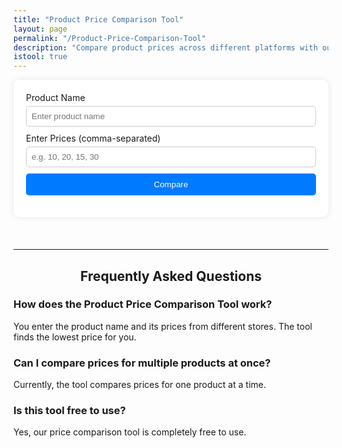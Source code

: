 ```yaml
---
title: "Product Price Comparison Tool"
layout: page
permalink: "/Product-Price-Comparison-Tool"
description: "Compare product prices across different platforms with our Product Price Comparison Tool. Find the best deals and save money instantly."
istool: true
---
```


<style>
    .comparison-tool {
        background: white;
        padding: 20px;
        border-radius: 10px;
        box-shadow: 0px 0px 10px rgba(0, 0, 0, 0.1);
        margin-bottom: 20px;
    }
    .comparison-tool h2, .faq-section h2 {
        text-align: center;
    }
    .input-group {
        margin-bottom: 10px;
    }
    .input-group label {
        display: block;
        margin-bottom: 5px;
    }
    .input-group input {
        width: 100%;
        padding: 8px;
        border: 1px solid #ccc;
        border-radius: 5px;
    }
    button {
        width: 100%;
        padding: 10px;
        background-color: #007bff;
        color: white;
        border: none;
        border-radius: 5px;
        cursor: pointer;
    }
 
    .results {
        margin-top: 15px;
        text-align: center;
        font-weight: bold;
    }
</style>
<div class="comparison-tool">
    <div class="input-group">
        <label for="product">Product Name</label>
        <input type="text" id="product" placeholder="Enter product name">
    </div>
    <div class="input-group">
        <label for="prices">Enter Prices (comma-separated)</label>
        <input type="text" id="prices" placeholder="e.g. 10, 20, 15, 30">
    </div>
    <button onclick="comparePrices()">Compare</button>
    <div class="results" id="results"></div>
</div>
<br>
<hr>

<div class="faq-section">
    <h2>Frequently Asked Questions</h2>
    <div class="faq-item">
        <h3 class="faq-question">How does the Product Price Comparison Tool work?</h3>
        <p class="faq-answer">You enter the product name and its prices from different stores. The tool finds the lowest price for you.</p>
    </div>
    <div class="faq-item">
        <h3 class="faq-question">Can I compare prices for multiple products at once?</h3>
        <p class="faq-answer">Currently, the tool compares prices for one product at a time.</p>
    </div>
    <div class="faq-item">
        <h3 class="faq-question">Is this tool free to use?</h3>
        <p class="faq-answer">Yes, our price comparison tool is completely free to use.</p>
    </div>
</div>
<script>
    function comparePrices() {
        let prices = document.getElementById("prices").value.split(',').map(Number);
        let minPrice = Math.min(...prices);
        document.getElementById("results").innerHTML = `Lowest Price: $${minPrice.toFixed(2)}`;
    }
</script>

